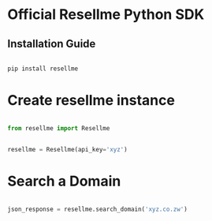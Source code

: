 # Official Resellme Python SDK

## Installation Guide

```python

pip install resellme

```

#  Create resellme instance

```python

from resellme import Resellme


resellme = Resellme(api_key='xyz')


```

# Search a Domain

```python

json_response = resellme.search_domain('xyz.co.zw')
```